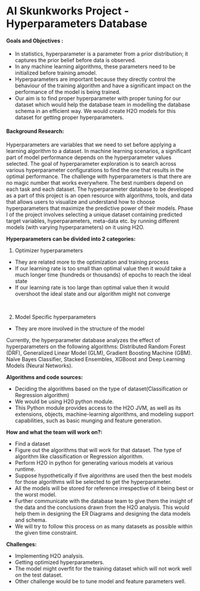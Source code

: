 # AI Skunkworks Project - Hyperparameters Database

#### Goals and Objectives :
<ul>
<li>In statistics, hyperparameter is a parameter from a prior distribution; it captures the prior belief before data is observed.</li>
<li>In any machine learning algorithms, these parameters need to be initialized before training amodel.</li>
<li>Hyperparameters are important because they directly control the behaviour of the training algorithm and have a significant impact on the performance of the model is being trained.</li>
<li>Our aim is to find proper hyperparameter with proper tuning for our dataset which would help the database team in modelling the database schema in an efficient way. We would create H2O models for this dataset for getting proper hyperparameters.</li>
</ul>

#### Background Research:
Hyperparameters are variables that we need to set before applying a learning algorithm to a dataset. In machine learning scenarios, a significant part of model performance depends on the hyperparameter values selected. The goal of hyperparameter exploration is to search across various hyperparameter configurations to find the one that results in the optimal performance.  The challenge with hyperparameters is that there are no magic number that works everywhere. The best numbers depend on each task and each dataset. The hyperparameter database to be developed as a part of this project is an open resource with algorithms, tools, and data that allows users to visualize and understand how to choose hyperparameters that maximize the predictive power of their models. Phase I of the project involves selecting a unique dataset containing predicted target variables, hyperparameters, meta-data etc. by running different models (with varying hyperparameters) on it using H2O.<br>

**Hyperparameters can be divided into 2 categories:** <br>
1. Optimizer hyperparameters
<ul>
<li>They are related more to the optimization and training process</li>
<li>If our learning rate is too small than optimal value then it would take a much longer time (hundreds or thousands) of epochs to reach the ideal state</li>
<li>If our learning rate is too large than optimal value then it would overshoot the ideal state and our algorithm might not converge</li>
</ul><br>

2. Model Specific hyperparameters
<ul>
<li>They are more involved in the structure of the model</li>
</ul>

Currently, the hyperparameter database analyzes the effect of hyperparameters on the following algorithms: Distributed Random Forest (DRF), Generalized Linear Model (GLM), Gradient Boosting Machine (GBM). Naïve Bayes Classifier, Stacked Ensembles, XGBoost and Deep Learning Models (Neural Networks).


**Algorithms and code sources:**
<ul>
<li>Deciding the algorithms based on the type of dataset(Classification or Regression algorithm)</li>
<li>We would be using H20 python module.</li>
<li>This Python module provides access to the H2O JVM, as well as its extensions, objects, machine-learning algorithms, and modeling support capabilities, such as basic munging and feature generation. </li>
</ul>
    
**How and what the team will work on?:**
<ul>
<li>Find a dataset</li>
<li>Figure out the algorithms that will work for that dataset. The type of algorithm like classification or Regression algorithm.</li>
<li>Perform H2O in python for generating various models at various runtime.</li>
<li>Suppose hypothetically if five algorithms are used then the best models for those algorithms will be selected to get the hyperparameter.</li>
<li>All the models will be stored for reference irrespective of it being best or the worst model.</li>
<li>Further communicate with the database team to give them the insight of the data and the conclusions drawn from the H2O analysis. This would help them in designing the ER Diagrams and designing the data models and schema.</li>
<li>We will try to follow this process on as many datasets as possible within the given time constraint.</li>
</ul>
    
**Challenges:**
<ul>
<li>Implementing H2O analysis.</li>
<li>Getting optimized hyperparameters.</li>
<li>The model might overfit for the training dataset which will not work well on the test dataset.</li>
<li>Other challenge would be to tune model and feature parameters well.</li>
</ul>
